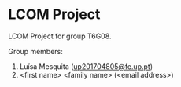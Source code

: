 # LCOM Project

LCOM Project for group T6G08.

Group members:

1. Luísa Mesquita (up201704805@fe.up.pt)
2. &lt;first name&gt; &lt;family name&gt; (&lt;email address&gt;)
